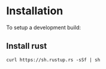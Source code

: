 # Installation 

To setup a development build:

## Install rust
`curl https://sh.rustup.rs -sSf | sh`